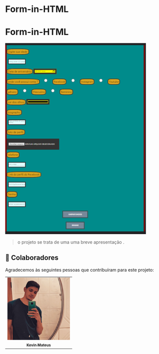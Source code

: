 # Form-in-HTML
 

# Form-in-HTML
<!---Esses são exemplos. Veja https://shields.io para outras pessoas ou para personalizar este conjunto de escudos. Você pode querer incluir dependências, status do projeto e informações de licença aqui--->


<img src="./img-form.png" width="450" alt="imagem do Formulário">

> o projeto se trata de uma uma breve apresentação  .



## 🤝 Colaboradores

Agradecemos às seguintes pessoas que contribuíram para este projeto:

<table>
  <tr>
    <td align="center">
      <a href="#">
        <img src="./profile.jpg" width="200px;" alt="Foto do Kevin no GitHub"/><br>
        <sub>
          <b>Kevin Mateus</b>
        </sub>
      </a>
    </td>
   
</table>
